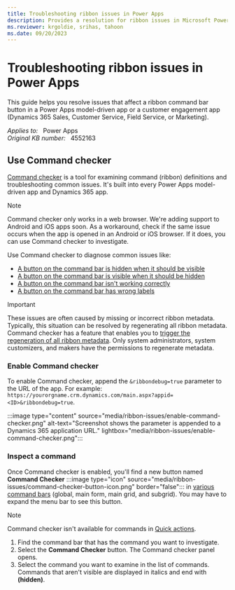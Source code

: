 ```yaml
---
title: Troubleshooting ribbon issues in Power Apps
description: Provides a resolution for ribbon issues in Microsoft Power Apps.
ms.reviewer: krgoldie, srihas, tahoon
ms.date: 09/20/2023
---
```

# Troubleshooting ribbon issues in Power Apps

This guide helps you resolve issues that affect a ribbon command bar button in a Power Apps model-driven app or a customer engagement app (Dynamics 365 Sales, Customer Service, Field Service, or Marketing).

_Applies to:_ &nbsp; Power Apps  
_Original KB number:_ &nbsp; 4552163

## Use Command checker

[Command checker](/troubleshoot/power-platform/power-apps/create-and-use-apps/ribbon-issues#use-commmand-checker) is a tool for examining command (ribbon) definitions and troubleshooting common issues. It's built into every Power Apps model-driven app and Dynamics 365 app.

> [!NOTE]
> Command checker only works in a web browser. We're adding support to Android and iOS apps soon. As a workaround, check if the same issue occurs when the app is opened in an Android or iOS browser. If it does, you can use Command checker to investigate.

Use Command checker to diagnose common issues like:

- [A button on the command bar is hidden when it should be visible](ribbon-issues-button-hidden.md)
- [A button on the command bar is visible when it should be hidden](ribbon-issues-button-visible.md)
- [A button on the command bar isn't working correctly](ribbon-issues-button-not-working-correctly.md)
- [A button on the command bar has wrong labels](ribbon-issues-button-wrong-label.md)

> [!IMPORTANT]
> These issues are often caused by missing or incorrect ribbon metadata. Typically, this situation can be resolved by regenerating all ribbon metadata. Command checker has a feature that enables you to [trigger the regeneration of all ribbon metadata](regenerate-ribbon-metadata.md). Only system administrators, system customizers, and makers have the permissions to regenerate metadata.

### Enable Command checker

To enable Command checker, append the `&ribbondebug=true` parameter to the URL of the app. For example: `https://yourorgname.crm.dynamics.com/main.aspx?appid=<ID>&ribbondebug=true`.

:::image type="content" source="media/ribbon-issues/enable-command-checker.png" alt-text="Screenshot shows the parameter is appended to a Dynamics 365 application URL." lightbox="media/ribbon-issues/enable-command-checker.png":::

### Inspect a command

Once Command checker is enabled, you'll find a new button named **Command Checker** :::image type="icon" source="media/ribbon-issues/command-checker-button-icon.png" border="false"::: in [various command bars](/power-apps/maker/model-driven-apps/command-designer-overview#command-bar-locations) (global, main form, main grid, and subgrid). You may have to expand the menu bar to see this button.

> [!NOTE]
> Command checker isn't available for commands in [Quick actions](/power-apps/maker/model-driven-apps/command-designer-overview#command-bar-locations).

1. Find the command bar that has the command you want to investigate.
2. Select the **Command Checker** button. The Command checker panel opens.
3. Select the command you want to examine in the list of commands. Commands that aren't visible are displayed in italics and end with **(hidden)**.
